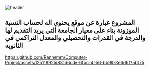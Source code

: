 
 ![header](https://capsule-render.vercel.app/api?type=waving&color=F4DDDD&height=300&section=header&text=مشروع%20الحاسب&descAlignY=51&descAlign=62)
## المشروع عبارة عن موقع يحتوي اله لحساب النسبة الموزونة بناء على معيار الجامعة التي يريد التقديم لها والدرجة في القدرات والتحصيلي والمعدل التراكمي في الثانويه

https://github.com/Rannemm/Computer-Project/assets/125118925/831d6cde-6fbc-4e56-bb90-3e6d6f25b175
